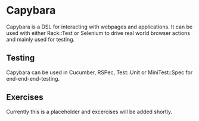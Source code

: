 # Capybara

Capybara is a DSL for interacting with webpages and applications. It can be used with either Rack::Test or Selenium to drive real world browser actions and mainly used for testing.

## Testing

Capybara can be used in Cucumber, RSPec, Test::Unit or MiniTest::Spec for end-end-end-testing.

## Exercises

Currently this is a placeholder and excercises will be added shortly.